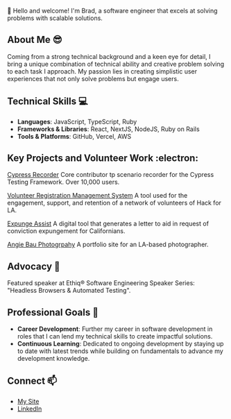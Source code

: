 

<!--
**bkmorgan3/bkmorgan3** is a ✨ _special_ ✨ repository because its `README.md` (this file) appears on your GitHub profile.

Here are some ideas to get you started:



- 👯 I’m looking to collaborate on ...
- 🤔 I’m looking for help with ...
- 💬 Ask me about ...
- 📫 How to reach me: ...
- 😄 Pronouns: ...

-->



  👋 Hello and welcome! I'm Brad, a software engineer that excels at solving problems with scalable solutions.  

  ## About Me  😎

  Coming from a strong technical background and a keen eye for detail, I bring a unique combination of technical ability and creative problem solving to each task I approach.   My passion lies in creating simplistic user experiences that not only solve problems but engage users.

  ## Technical Skills  💻

   - **Languages**: JavaScript, TypeScript, Ruby
   - **Frameworks & Libraries**: React, NextJS, NodeJS, Ruby on Rails
   - **Tools & Platforms**:  GitHub, Vercel, AWS


  ## Key Projects and Volunteer Work :electron:
[Cypress Recorder](https://github.com/KabaLabs/Cypress-Recorder) Core contributor tp scenario recorder for the Cypress Testing Framework.  Over 10,000 users.

[Volunteer Registration Management System](https://github.com/hackforla/VRMS) A tool used for the engagement, support, and retention of a network of volunteers of Hack for LA.

[Expunge Assist](https://github.com/hackforla/expunge-assist) A digital tool that generates a letter to aid in request of conviction expungement for Californians.

[Angie Bau Photogrpahy](https://github.com/bkmorgan3/AngieBauPhotography) A portfolio site for an LA-based photographer.

## Advocacy 📍
Featured speaker at Ethiq® Software Engineering Speaker Series: "Headless Browsers & Automated Testing".

## Professional Goals   💼
 - **Career Development**: Further my career in software development in roles that I can lend my technical skills to create impactful solutions.
 - **Continuous Learning**:  Dedicated to ongoing development by staying up to date with latest trends while building on fundamentals to advance my development knowledge.

## Connect  📫
- [My Site](https://bradmorgan.vercel.app/)
- [LinkedIn](https://www.linkedin.com/in/bkmorgan3/)





